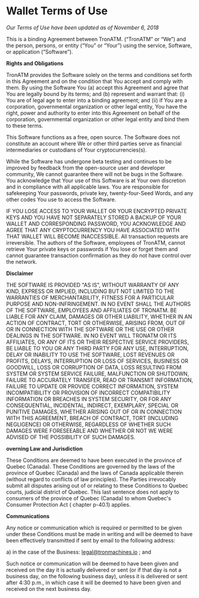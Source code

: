 #
# Wallet Terms of Use

_Our Terms of Use have been updated as of November 6, 2018_

This is a binding Agreement between TronATM. (“TronATM” or “We”) and the person, persons, or entity (“You” or “Your”) using the service, Software, or application (“Software”).

**Rights and Obligations**

TronATM provides the Software solely on the terms and conditions set forth in this Agreement and on the condition that You accept and comply with them. By using the Software You (a) accept this Agreement and agree that You are legally bound by its terms; and (b) represent and warrant that: (i) You are of legal age to enter into a binding agreement; and (ii) if You are a corporation, governmental organization or other legal entity, You have the right, power and authority to enter into this Agreement on behalf of the corporation, governmental organization or other legal entity and bind them to these terms.

This Software functions as a free, open source. The Software does not constitute an account where We or other third parties serve as financial intermediaries or custodians of Your cryptocurrencies(s).

While the Software has undergone beta testing and continues to be improved by feedback from the open-source user and developer community, We cannot guarantee there will not be bugs in the Software. You acknowledge that Your use of this Software is at Your own discretion and in compliance with all applicable laws. You are responsible for safekeeping Your passwords, private key, twenty-four-Seed Words, and any other codes You use to access the Software.

IF YOU LOSE ACCESS TO YOUR WALLET OR YOUR ENCRYPTED PRIVATE KEYS AND YOU HAVE NOT SEPARATELY STORED A BACKUP OF YOUR WALLET AND CORRESPONDING PASSWORD, YOU ACKNOWLEDGE AND AGREE THAT ANY CRYPTOCURRENCY YOU HAVE ASSOCIATED WITH THAT WALLET WILL BECOME INACCESSIBLE. All transaction requests are irreversible. The authors of the Software, employees of TronATM,  cannot retrieve Your private keys or passwords if You lose or forget them and cannot guarantee transaction confirmation as they do not have control over the network.


**Disclaimer**

THE SOFTWARE IS PROVIDED "AS IS", WITHOUT WARRANTY OF ANY KIND, EXPRESS OR IMPLIED, INCLUDING BUT NOT LIMITED TO THE WARRANTIES OF MERCHANTABILITY, FITNESS FOR A PARTICULAR PURPOSE AND NON-INFRINGEMENT. IN NO EVENT SHALL THE AUTHORS OF THE SOFTWARE, EMPLOYEES AND AFFILIATES OF TRONATM. BE LIABLE FOR ANY CLAIM, DAMAGES OR OTHER LIABILITY, WHETHER IN AN ACTION OF CONTRACT, TORT OR OTHERWISE, ARISING FROM, OUT OF OR IN CONNECTION WITH THE SOFTWARE OR THE USE OR OTHER DEALINGS IN THE SOFTWARE.
IN NO EVENT WILL TRONATM OR ITS AFFILIATES, OR ANY OF ITS OR THEIR RESPECTIVE SERVICE PROVIDERS, BE LIABLE TO YOU OR ANY THIRD PARTY FOR ANY USE, INTERRUPTION, DELAY OR INABILITY TO USE THE SOFTWARE, LOST REVENUES OR PROFITS, DELAYS, INTERRUPTION OR LOSS OF SERVICES, BUSINESS OR GOODWILL, LOSS OR CORRUPTION OF DATA, LOSS RESULTING FROM SYSTEM OR SYSTEM SERVICE FAILURE, MALFUNCTION OR SHUTDOWN, FAILURE TO ACCURATELY TRANSFER, READ OR TRANSMIT INFORMATION, FAILURE TO UPDATE OR PROVIDE CORRECT INFORMATION, SYSTEM INCOMPATIBILITY OR PROVISION OF INCORRECT COMPATIBILITY INFORMATION OR BREACHES IN SYSTEM SECURITY, OR FOR ANY CONSEQUENTIAL, INCIDENTAL, INDIRECT, EXEMPLARY, SPECIAL OR PUNITIVE DAMAGES, WHETHER ARISING OUT OF OR IN CONNECTION WITH THIS AGREEMENT, BREACH OF CONTRACT, TORT (INCLUDING NEGLIGENCE) OR OTHERWISE, REGARDLESS OF WHETHER SUCH DAMAGES WERE FORESEEABLE AND WHETHER OR NOT WE WERE ADVISED OF THE POSSIBILITY OF SUCH DAMAGES.

**overning Law and Jurisdiction**

These Conditions are deemed to have been executed in the province of Quebec (Canada). These
Conditions are governed by the laws of the province of Quebec (Canada) and the laws of Canada
applicable therein (without regard to conflicts of law principles). The Parties irrevocably submit all
disputes arising out of or relating to these Conditions to Quebec courts, judicial district of Quebec.
This last sentence does not apply to consumers of the province of Quebec (Canada) to whom
Quebec's Consumer Protection Act ( chapter p-40.1) applies.


**Communications**

Any notice or communication which is required or permitted to be given under these Conditions
must be made in writing and will be deemed to have been effectively transmitted if sent by email to
the following address:

a) in the case of the Business:  legal@tronmachines.io ; and

Such notice or communication will be deemed to have been given and received on the day it is
actually delivered or sent (or if that day is not a business day, on the following business day), unless
it is delivered or sent after 4:30 p.m., in which case it will be deemed to have been given and
received on the next business day.
